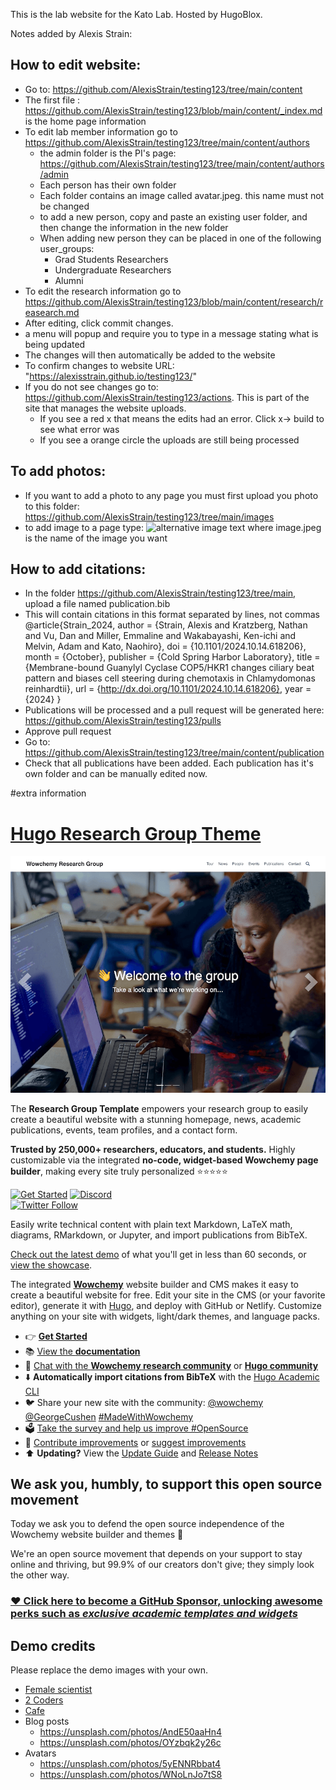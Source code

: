 This is the lab website for the Kato Lab. Hosted by HugoBlox.  

Notes added by Alexis Strain:
## How to edit website:
- Go to: https://github.com/AlexisStrain/testing123/tree/main/content
- The first file : https://github.com/AlexisStrain/testing123/blob/main/content/_index.md is the home page information
- To edit lab member information go to https://github.com/AlexisStrain/testing123/tree/main/content/authors
  - the admin folder is the PI's page: https://github.com/AlexisStrain/testing123/tree/main/content/authors/admin
  - Each person has their own folder
  - Each folder contains an image called avatar.jpeg. this name must not be changed
  - to add a new person, copy and paste an existing user folder, and then change the information in the new folder
  - When adding new person they can be placed in one of the following user_groups:
    - Grad Students Researchers
    - Undergraduate Researchers
    - Alumni
- To edit the research information go to https://github.com/AlexisStrain/testing123/blob/main/content/research/reasearch.md 
- After editing, click commit changes.
- a menu will popup and require you to type in a message stating what is being updated
- The changes will then automatically be added to the website
- To confirm changes to website URL: "https://alexisstrain.github.io/testing123/"
- If you do not see changes go to: https://github.com/AlexisStrain/testing123/actions. This is part of the site that manages the website uploads. 
  - If you see a red x that means the edits had an error. Click x-> build to see what error was
  - If you see a orange circle the uploads are still being processed
    


## To add photos:
- If you want to add a photo to any page you must first upload you photo to this folder: https://github.com/AlexisStrain/testing123/tree/main/images
- to add image to a page type: ![alternative image text](/images/image.jpeg) where image.jpeg is the name of the image you want

## How to add citations:
- In the folder https://github.com/AlexisStrain/testing123/tree/main, upload a file named publication.bib
- This will contain citations in this format separated by  lines, not commas @article{Strain_2024, author = {Strain, Alexis and Kratzberg, Nathan and Vu, Dan and Miller, Emmaline and Wakabayashi, Ken-ichi and Melvin, Adam and Kato, Naohiro}, doi = {10.1101/2024.10.14.618206}, month = {October}, publisher = {Cold Spring Harbor Laboratory}, title = {Membrane-bound Guanylyl Cyclase COP5/HKR1 changes ciliary beat pattern and biases cell steering during chemotaxis in Chlamydomonas reinhardtii}, url = {http://dx.doi.org/10.1101/2024.10.14.618206}, year = {2024} }
- Publications will be processed and a pull request will be generated here: https://github.com/AlexisStrain/testing123/pulls
- Approve pull request
- Go to: https://github.com/AlexisStrain/testing123/tree/main/content/publication
- Check that all publications have been added. Each publication has it's own folder and can be manually edited now. 




#extra information
 
# [Hugo Research Group Theme](https://github.com/wowchemy/starter-hugo-research-group)

[![Screenshot](preview.png)](https://hugoblox.com/hugo-themes/)

The **Research Group Template** empowers your research group to easily create a beautiful website with a stunning homepage, news, academic publications, events, team profiles, and a contact form.

️**Trusted by 250,000+ researchers, educators, and students.** Highly customizable via the integrated **no-code, widget-based Wowchemy page builder**, making every site truly personalized ⭐⭐⭐⭐⭐

[![Get Started](https://img.shields.io/badge/-Get%20started-ff4655?style=for-the-badge)](https://hugoblox.com/hugo-themes/)
[![Discord](https://img.shields.io/discord/722225264733716590?style=for-the-badge)](https://discord.com/channels/722225264733716590/742892432458252370/742895548159492138)  
[![Twitter Follow](https://img.shields.io/twitter/follow/GetResearchDev?label=Follow%20on%20Twitter)](https://twitter.com/wowchemy)

Easily write technical content with plain text Markdown, LaTeX math, diagrams, RMarkdown, or Jupyter, and import publications from BibTeX.

[Check out the latest demo](https://research-group.netlify.app/) of what you'll get in less than 60 seconds, or [view the showcase](https://hugoblox.com/creators/).

The integrated [**Wowchemy**](https://hugoblox.com) website builder and CMS makes it easy to create a beautiful website for free. Edit your site in the CMS (or your favorite editor), generate it with [Hugo](https://github.com/gohugoio/hugo), and deploy with GitHub or Netlify. Customize anything on your site with widgets, light/dark themes, and language packs.

- 👉 [**Get Started**](https://hugoblox.com/hugo-themes/)
- 📚 [View the **documentation**](https://docs.hugoblox.com/)
- 💬 [Chat with the **Wowchemy research community**](https://discord.gg/z8wNYzb) or [**Hugo community**](https://discourse.gohugo.io)
- ⬇️ **Automatically import citations from BibTeX** with the [Hugo Academic CLI](https://github.com/GetRD/academic-file-converter)
- 🐦 Share your new site with the community: [@wowchemy](https://twitter.com/wowchemy) [@GeorgeCushen](https://twitter.com/GeorgeCushen) [#MadeWithWowchemy](https://twitter.com/search?q=%23MadeWithWowchemy&src=typed_query)
- 🗳 [Take the survey and help us improve #OpenSource](https://forms.gle/NioD9VhUg7PNmdCAA)
- 🚀 [Contribute improvements](https://github.com/HugoBlox/hugo-blox-builder/blob/main/CONTRIBUTING.md) or [suggest improvements](https://github.com/HugoBlox/hugo-blox-builder/issues)
- ⬆️ **Updating?** View the [Update Guide](https://docs.hugoblox.com/hugo-tutorials/update/) and [Release Notes](https://github.com/HugoBlox/hugo-blox-builder/releases)

## We ask you, humbly, to support this open source movement

Today we ask you to defend the open source independence of the Wowchemy website builder and themes 🐧

We're an open source movement that depends on your support to stay online and thriving, but 99.9% of our creators don't give; they simply look the other way.

### [❤️ Click here to become a GitHub Sponsor, unlocking awesome perks such as _exclusive academic templates and widgets_](https://github.com/sponsors/gcushen)

## Demo credits

Please replace the demo images with your own.

- [Female scientist](https://unsplash.com/photos/uVnRa6mOLOM)
- [2 Coders](https://unsplash.com/photos/kwzWjTnDPLk)
- [Cafe](https://unsplash.com/photos/RnDGGnMEOao)
- Blog posts
  - https://unsplash.com/photos/AndE50aaHn4
  - https://unsplash.com/photos/OYzbqk2y26c
- Avatars
  - https://unsplash.com/photos/5yENNRbbat4
  - https://unsplash.com/photos/WNoLnJo7tS8
